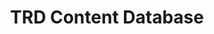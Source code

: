 ---
title: TRD Content Database
redirect_to: https://drive.google.com/drive/folders/1TUuwnUF5W5va1WvTsFb89noqALD-CdOA?usp=sharing
redirect_from: 
  - /ContentDatabase
  - /contentdatabase
---